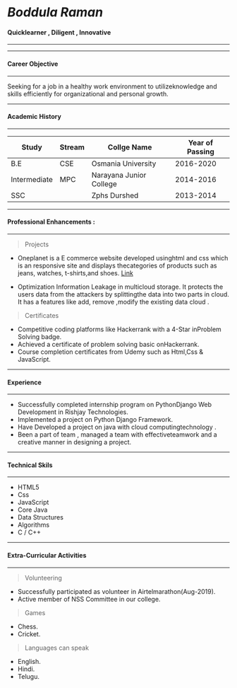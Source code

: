 #  ***Boddula Raman***
#### **Quicklearner** , **Diligent** , **Innovative**
---
---

#### **Career Objective**
---
Seeking for a job in a healthy work environment to utilizeknowledge and skills efficiently for organizational and personal growth.

---
#### Academic History
---
| Study | Stream |Collge Name | Year of Passing | 
| ------ | ---- | ----------- | ------------  |
| B.E |CSE |Osmania University | 2016-2020|
| Intermediate | MPC | Narayana Junior College |2014-2016 |
|SSC | |Zphs Durshed | 2013-2014 |

---
#### Professional Enhancements :
---
> Projects

- Oneplanet is a E commerce website developed usinghtml and css which is an responsive site and displays thecategories of products such as jeans, watches, t-shirts,and shoes.
[Link](https://raman-boddula.github.io/Oneplanet-E-Commerce-Site/)

- Optimization Information Leakage in multicloud storage. It protects the users data from the attackers by splittingthe data into two parts in cloud. It has a features like add, remove ,modify the existing data cloud .

> Certificates 

- Competitive coding platforms like Hackerrank with a 4-Star inProblem Solving badge.
- Achieved a certificate of problem solving basic onHackerrank.
- Course completion certificates from Udemy such as Html,Css & JavaScript.

------
#### Experience
---

- Successfully completed internship program on PythonDjango Web Development in Rishjay Technologies.
- Implemented a project on Python Django Framework.
- Have Developed a project on java with cloud computingtechnology .
- Been a part of team , managed a team with effectiveteamwork and a creative manner in designing a project.

------
#### Technical Skils
----
- HTML5   
- Css
- JavaScript
- Core Java
- Data Structures
- Algorithms
- C / C++
-------
#### Extra-Curricular Activities
----
> Volunteering
 

- Successfully participated as volunteer in Airtelmarathon(Aug-2019).
- Active member of NSS Committee in our college.

> Games 

- Chess.
- Cricket.

>Languages can speak

- English.
- Hindi.
- Telugu. 
